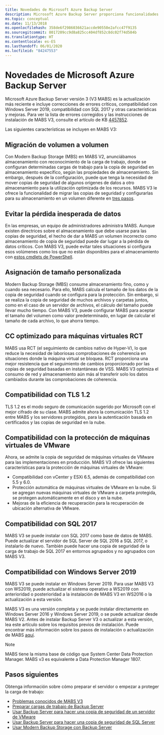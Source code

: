 ```yaml
---
title: Novedades de Microsoft Azure Backup Server
description: Microsoft Azure Backup Server proporciona funcionalidades mejoradas de copia de seguridad para proteger máquinas virtuales, archivos y carpetas, cargas de trabajo, etc. Aprenda a instalar o actualizar Azure Backup Server V3.
ms.topic: conceptual
ms.date: 11/13/2018
ms.openlocfilehash: 358de6f2986036621accde90550e2afcc47f9135
ms.sourcegitcommit: 8017209cc9d8a825cc404df852c8dc02f74d584b
ms.translationtype: HT
ms.contentlocale: es-ES
ms.lasthandoff: 06/01/2020
ms.locfileid: "84247553"
---
```

# <a name="whats-new-in-microsoft-azure-backup-server"></a>Novedades de Microsoft Azure Backup Server

Microsoft Azure Backup Server versión 3 (V3 MABS) es la actualización más reciente e incluye correcciones de errores críticos, compatibilidad con Windows Server 2019, compatibilidad con SQL 2017 y otras características y mejoras. Para ver la lista de errores corregidos y las instrucciones de instalación de MABS V3, consulte el artículo de KB [4457852](https://support.microsoft.com/help/4457852/microsoft-azure-backup-server-v3).

Las siguientes características se incluyen en MABS V3:

## <a name="volume-to-volume-migration"></a>Migración de volumen a volumen

Con Modern Backup Storage (MBS) en MABS V2, anunciábamos almacenamiento con reconocimiento de la carga de trabajo, donde se configuran determinadas cargas de trabajo para la copia de seguridad en almacenamiento específico, según las propiedades de almacenamiento. Sin embargo, después de la configuración, puede que tenga la necesidad de mover copias de seguridad de algunos orígenes de datos a otro almacenamiento para la utilización optimizada de los recursos. MABS V3 le ofrece la funcionalidad de migrar las copias de seguridad y configurarlas para su almacenamiento en un volumen diferente en [tres pasos](https://techcommunity.microsoft.com/t5/system-center-blog/sc-2016-dpm-ur4-migrate-backup-storage-in-3-simple-steps/ba-p/351842).

## <a name="prevent-unexpected-data-loss"></a>Evitar la pérdida inesperada de datos

En las empresas, un equipo de administradores administra MABS. Aunque existen directrices sobre el almacenamiento que debe usarse para las copias de seguridad, el hecho de dar a MABS un volumen incorrecto como almacenamiento de copia de seguridad puede dar lugar a la pérdida de datos críticos. Con MABS V3, puede evitar tales situaciones si configura esos volúmenes como los que no están disponibles para el almacenamiento con [estos cmdlets de PowerShell](https://docs.microsoft.com/azure/backup/backup-mabs-add-storage).

## <a name="custom-size-allocation"></a>Asignación de tamaño personalizada

Modern Backup Storage (MBS) consume almacenamiento fino, como y cuando sea necesario. Para ello, MABS calcula el tamaño de los datos de la copia de seguridad cuando se configura para la protección. Sin embargo, si se realiza la copia de seguridad de muchos archivos y carpetas juntos, como en el caso de un servidor de archivos, el cálculo del tamaño puede llevar mucho tiempo. Con MABS V3, puede configurar MABS para aceptar el tamaño del volumen como valor predeterminado, en lugar de calcular el tamaño de cada archivo, lo que ahorra tiempo.

## <a name="optimized-cc-for-rct-vms"></a>CC optimizado para máquinas virtuales RCT

MABS usa RCT (el seguimiento de cambios nativo de Hyper-V), lo que reduce la necesidad de laboriosas comprobaciones de coherencia en situaciones donde la máquina virtual se bloquea. RCT proporciona una mejor resistencia que el seguimiento de cambios proporcionado por las copias de seguridad basadas en instantáneas de VSS. MABS V3 optimiza el consumo de red y almacenamiento aún más al transferir solo los datos cambiados durante las comprobaciones de coherencia.

## <a name="support-to-tls-12"></a>Compatibilidad con TLS 1.2

TLS 1.2 es el modo seguro de comunicación sugerido por Microsoft con el mejor cifrado de su clase. MABS admite ahora la comunicación TLS 1.2 entre MABS y los servidores protegidos, para la autenticación basada en certificados y las copias de seguridad en la nube.

## <a name="vmware-vm-protection-support"></a>Compatibilidad con la protección de máquinas virtuales de VMware

Ahora, se admite la copia de seguridad de máquinas virtuales de VMware para las implementaciones en producción. MABS V3 ofrece las siguientes características para la protección de máquinas virtuales de VMware:

- Compatibilidad con vCenter y ESXi 6.5, además de compatibilidad con 5.5 y 6.0.
- Protección automática de máquinas virtuales de VMware en la nube. Si se agregan nuevas máquinas virtuales de VMware a carpeta protegida, se protegen automáticamente en el disco y en la nube.
- Mejoras de la eficiencia de recuperación para la recuperación de ubicación alternativa de VMware.

## <a name="sql-2017-support"></a>Compatibilidad con SQL 2017

MABS V3 se puede instalar con SQL 2017 como base de datos de MABS. Puede actualizar el servidor de SQL Server de SQL 2016 a SQL 2017, o instalarlo de nuevo. También puede hacer una copia de seguridad de la carga de trabajo de SQL 2017 en entornos agrupados y no agrupados con MABS V3.

## <a name="windows-server-2019-support"></a>Compatibilidad con Windows Server 2019

MABS V3 se puede instalar en Windows Server 2019. Para usar MABS V3 con WS2019, puede actualizar el sistema operativo a WS2019 con anterioridad o posterioridad a la instalación de MABS V3 en WS2016 o la actualización a esta versión.

MABS V3 es una versión completa y se puede instalar directamente en Windows Server 2016 y Windows Server 2019, o se puede actualizar desde MABS V2. Antes de instalar Backup Server V3 o actualizar a esta versión, lea este artículo sobre los requisitos previos de instalación.
Puede encontrar más información sobre los pasos de instalación o actualización de MABS [aquí](https://docs.microsoft.com/azure/backup/backup-azure-microsoft-azure-backup#software-package).

> [!NOTE]
>
> MABS tiene la misma base de código que System Center Data Protection Manager. MABS v3 es equivalente a Data Protection Manager 1807.

## <a name="next-steps"></a>Pasos siguientes

Obtenga información sobre cómo preparar el servidor o empezar a proteger la carga de trabajo:

- [Problemas conocidos de MABS V3](backup-mabs-release-notes-v3.md)
- [Preparar cargas de trabajo de Backup Server](backup-azure-microsoft-azure-backup.md)
- [Usar Backup Server para hacer una copia de seguridad de un servidor de VMware](backup-azure-backup-server-vmware.md)
- [Usar Backup Server para hacer una copia de seguridad de SQL Server](backup-azure-sql-mabs.md)
- [Usar Modern Backup Storage con Backup Server](backup-mabs-add-storage.md)
